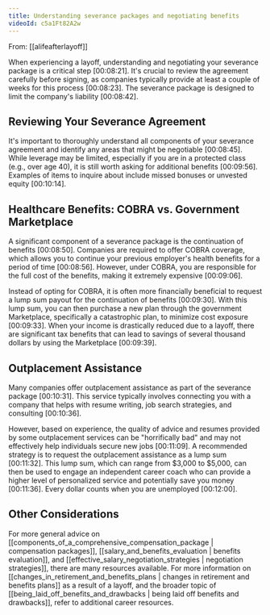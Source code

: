 ```yaml
---
title: Understanding severance packages and negotiating benefits
videoId: c5a1Ft82A2w
---
```


From: [[alifeafterlayoff]] <br/> 

When experiencing a layoff, understanding and negotiating your severance package is a critical step <a class="yt-timestamp" data-t="00:08:21">[00:08:21]</a>. It's crucial to review the agreement carefully before signing, as companies typically provide at least a couple of weeks for this process <a class="yt-timestamp" data-t="00:08:23">[00:08:23]</a>. The severance package is designed to limit the company's liability <a class="yt-timestamp" data-t="00:08:42">[00:08:42]</a>.

## Reviewing Your Severance Agreement

It's important to thoroughly understand all components of your severance agreement and identify any areas that might be negotiable <a class="yt-timestamp" data-t="00:08:45">[00:08:45]</a>. While leverage may be limited, especially if you are in a protected class (e.g., over age 40), it is still worth asking for additional benefits <a class="yt-timestamp" data-t="00:09:56">[00:09:56]</a>. Examples of items to inquire about include missed bonuses or unvested equity <a class="yt-timestamp" data-t="00:10:14">[00:10:14]</a>.

## Healthcare Benefits: COBRA vs. Government Marketplace

A significant component of a severance package is the continuation of benefits <a class="yt-timestamp" data-t="00:08:50">[00:08:50]</a>. Companies are required to offer COBRA coverage, which allows you to continue your previous employer's health benefits for a period of time <a class="yt-timestamp" data-t="00:08:56">[00:08:56]</a>. However, under COBRA, you are responsible for the full cost of the benefits, making it extremely expensive <a class="yt-timestamp" data-t="00:09:06">[00:09:06]</a>.

Instead of opting for COBRA, it is often more financially beneficial to request a lump sum payout for the continuation of benefits <a class="yt-timestamp" data-t="00:09:30">[00:09:30]</a>. With this lump sum, you can then purchase a new plan through the government Marketplace, specifically a catastrophic plan, to minimize cost exposure <a class="yt-timestamp" data-t="00:09:33">[00:09:33]</a>. When your income is drastically reduced due to a layoff, there are significant tax benefits that can lead to savings of several thousand dollars by using the Marketplace <a class="yt-timestamp" data-t="00:09:39">[00:09:39]</a>.

## Outplacement Assistance

Many companies offer outplacement assistance as part of the severance package <a class="yt-timestamp" data-t="00:10:31">[00:10:31]</a>. This service typically involves connecting you with a company that helps with resume writing, job search strategies, and consulting <a class="yt-timestamp" data-t="00:10:36">[00:10:36]</a>.

However, based on experience, the quality of advice and resumes provided by some outplacement services can be "horrifically bad" and may not effectively help individuals secure new jobs <a class="yt-timestamp" data-t="00:11:09">[00:11:09]</a>. A recommended strategy is to request the outplacement assistance as a lump sum <a class="yt-timestamp" data-t="00:11:32">[00:11:32]</a>. This lump sum, which can range from $3,000 to $5,000, can then be used to engage an independent career coach who can provide a higher level of personalized service and potentially save you money <a class="yt-timestamp" data-t="00:11:36">[00:11:36]</a>. Every dollar counts when you are unemployed <a class="yt-timestamp" data-t="00:12:00">[00:12:00]</a>.

## Other Considerations
For more general advice on [[components_of_a_comprehensive_compensation_package | compensation packages]], [[salary_and_benefits_evaluation | benefits evaluation]], and [[effective_salary_negotiation_strategies | negotiation strategies]], there are many resources available. For more information on [[changes_in_retirement_and_benefits_plans | changes in retirement and benefits plans]] as a result of a layoff, and the broader topic of [[being_laid_off_benefits_and_drawbacks | being laid off benefits and drawbacks]], refer to additional career resources.